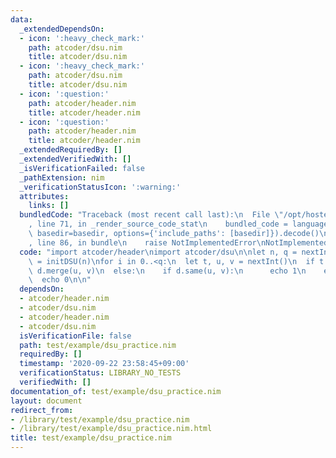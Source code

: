 ```yaml
---
data:
  _extendedDependsOn:
  - icon: ':heavy_check_mark:'
    path: atcoder/dsu.nim
    title: atcoder/dsu.nim
  - icon: ':heavy_check_mark:'
    path: atcoder/dsu.nim
    title: atcoder/dsu.nim
  - icon: ':question:'
    path: atcoder/header.nim
    title: atcoder/header.nim
  - icon: ':question:'
    path: atcoder/header.nim
    title: atcoder/header.nim
  _extendedRequiredBy: []
  _extendedVerifiedWith: []
  _isVerificationFailed: false
  _pathExtension: nim
  _verificationStatusIcon: ':warning:'
  attributes:
    links: []
  bundledCode: "Traceback (most recent call last):\n  File \"/opt/hostedtoolcache/Python/3.9.6/x64/lib/python3.9/site-packages/onlinejudge_verify/documentation/build.py\"\
    , line 71, in _render_source_code_stat\n    bundled_code = language.bundle(stat.path,\
    \ basedir=basedir, options={'include_paths': [basedir]}).decode()\n  File \"/opt/hostedtoolcache/Python/3.9.6/x64/lib/python3.9/site-packages/onlinejudge_verify/languages/nim.py\"\
    , line 86, in bundle\n    raise NotImplementedError\nNotImplementedError\n"
  code: "import atcoder/header\nimport atcoder/dsu\n\nlet n, q = nextInt()\nvar d\
    \ = initDSU(n)\nfor i in 0..<q:\n  let t, u, v = nextInt()\n  if t == 0:\n   \
    \ d.merge(u, v)\n  else:\n    if d.same(u, v):\n      echo 1\n    else:\n    \
    \  echo 0\n\n"
  dependsOn:
  - atcoder/header.nim
  - atcoder/dsu.nim
  - atcoder/header.nim
  - atcoder/dsu.nim
  isVerificationFile: false
  path: test/example/dsu_practice.nim
  requiredBy: []
  timestamp: '2020-09-22 23:58:45+09:00'
  verificationStatus: LIBRARY_NO_TESTS
  verifiedWith: []
documentation_of: test/example/dsu_practice.nim
layout: document
redirect_from:
- /library/test/example/dsu_practice.nim
- /library/test/example/dsu_practice.nim.html
title: test/example/dsu_practice.nim
---
```

